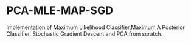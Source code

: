 # PCA-MLE-MAP-SGD
Implementation of Maximum Likelihood Classifier,Maximum A Posterior Classifier, Stochastic Gradient Descent and PCA from scratch.
